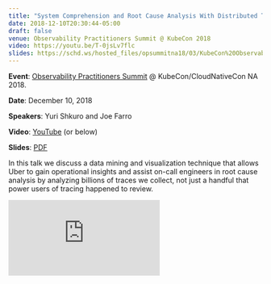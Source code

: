 ```yaml
---
title: "System Comprehension and Root Cause Analysis With Distributed Tracing"
date: 2018-12-10T20:30:44-05:00
draft: false
venue: Observability Practitioners Summit @ KubeCon 2018
video: https://youtu.be/T-0jsLv7flc
slides: https://schd.ws/hosted_files/opsummitna18/03/KubeCon%20Observability%20Summit%20SEA%2012-10-2018%20-%20Jaeger.pdf
---
```


**Event**: [Observability Practitioners Summit](https://opsummitna18.sched.com/) @ KubeCon/CloudNativeCon NA 2018.

**Date**: December 10, 2018

**Speakers**: Yuri Shkuro and Joe Farro

**Video**: [YouTube](https://youtu.be/T-0jsLv7flc) (or below)

**Slides**: [PDF](https://schd.ws/hosted_files/opsummitna18/03/KubeCon%20Observability%20Summit%20SEA%2012-10-2018%20-%20Jaeger.pdf)

In this talk we discuss a data mining and visualization technique that allows Uber to gain operational insights and assist on-call engineers in root cause analysis by analyzing billions of traces we collect, not just a handful that power users of tracing happened to review.

<div class="video-container">
<iframe src="https://www.youtube.com/embed/T-0jsLv7flc" frameborder="0" allow="accelerometer; autoplay; encrypted-media; gyroscope; picture-in-picture" allowfullscreen></iframe>
</div>
